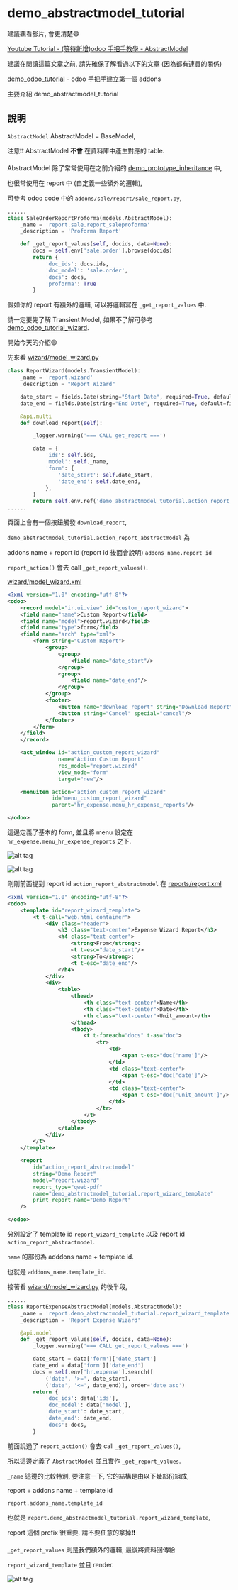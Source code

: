 # demo_abstractmodel_tutorial

建議觀看影片, 會更清楚:smile:

[Youtube Tutorial - (等待新增)odoo 手把手教學 - AbstractModel]()

建議在閱讀這篇文章之前, 請先確保了解看過以下的文章 (因為都有連貫的關係)

[demo_odoo_tutorial](https://github.com/twtrubiks/odoo-demo-addons-tutorial/tree/master/demo_odoo_tutorial) -  odoo 手把手建立第一個 addons

主要介紹 demo_abstractmodel_tutorial

## 說明

`AbstractModel` AbstractModel = BaseModel,

注意:exclamation::exclamation: AbstractModel **不會** 在資料庫中產生對應的 table.

AbstractModel 除了常常使用在之前介紹的 [demo_prototype_inheritance](https://github.com/twtrubiks/odoo-demo-addons-tutorial/tree/master/demo_prototype_inheritance) 中,

也很常使用在 report 中 (自定義一些額外的邏輯),

可參考 odoo code 中的 `addons/sale/report/sale_report.py`,

```python
......
class SaleOrderReportProforma(models.AbstractModel):
    _name = 'report.sale.report_saleproforma'
    _description = 'Proforma Report'

    def _get_report_values(self, docids, data=None):
        docs = self.env['sale.order'].browse(docids)
        return {
            'doc_ids': docs.ids,
            'doc_model': 'sale.order',
            'docs': docs,
            'proforma': True
        }
```

假如你的 report 有額外的邏輯, 可以將邏輯寫在 `_get_report_values` 中.

請一定要先了解 Transient Model, 如果不了解可參考 [demo_odoo_tutorial_wizard](https://github.com/twtrubiks/odoo-demo-addons-tutorial/tree/master/demo_odoo_tutorial_wizard).

開始今天的介紹:smile:

先來看 [wizard/model_wizard.py](wizard/model_wizard.py)

```python
class ReportWizard(models.TransientModel):
    _name = 'report.wizard'
    _description = "Report Wizard"

    date_start = fields.Date(string="Start Date", required=True, default=fields.Date.today)
    date_end = fields.Date(string="End Date", required=True, default=fields.Date.today)

    @api.multi
    def download_report(self):

        _logger.warning('=== CALL get_report ===')

        data = {
            'ids': self.ids,
            'model': self._name,
            'form': {
                'date_start': self.date_start,
                'date_end': self.date_end,
            },
        }
        return self.env.ref('demo_abstractmodel_tutorial.action_report_abstractmodel').report_action(self, data=data)
......
```

頁面上會有一個按鈕觸發 `download_report`,

`demo_abstractmodel_tutorial.action_report_abstractmodel` 為

addons name + report id (report id 後面會說明) `addons_name.report_id`

`report_action()` 會去 call `_get_report_values()`.

[wizard/model_wizard.xml](wizard/model_wizard.xml)

```xml
<?xml version="1.0" encoding="utf-8"?>
<odoo>
    <record model="ir.ui.view" id="custom_report_wizard">
    <field name="name">Custom Report</field>
    <field name="model">report.wizard</field>
    <field name="type">form</field>
    <field name="arch" type="xml">
        <form string="Custom Report">
            <group>
                <group>
                    <field name="date_start"/>
                </group>
                <group>
                    <field name="date_end"/>
                </group>
            </group>
            <footer>
                <button name="download_report" string="Download Report" type="object" class="oe_highlight"/>
                <button string="Cancel" special="cancel"/>
            </footer>
        </form>
    </field>
    </record>

    <act_window id="action_custom_report_wizard"
                name="Action Custom Report"
                res_model="report.wizard"
                view_mode="form"
                target="new"/>

    <menuitem action="action_custom_report_wizard"
              id="menu_custom_report_wizard"
              parent="hr_expense.menu_hr_expense_reports"/>

</odoo>
```

這邊定義了基本的 form, 並且將 menu 設定在 `hr_expense.menu_hr_expense_reports` 之下.

![alt tag](https://i.imgur.com/BL4en9D.png)

![alt tag](https://i.imgur.com/VnuJXrI.png)

剛剛前面提到 report id `action_report_abstractmodel` 在 [reports/report.xml](reports/report.xml)

```xml
<?xml version="1.0" encoding="utf-8"?>
<odoo>
    <template id="report_wizard_template">
        <t t-call="web.html_container">
            <div class="header">
                <h3 class="text-center">Expense Wizard Report</h3>
                <h4 class="text-center">
                    <strong>From</strong>:
                    <t t-esc="date_start"/>
                    <strong>To</strong>:
                    <t t-esc="date_end"/>
                </h4>
            </div>
            <div>
                <table>
                    <thead>
                        <th class="text-center">Name</th>
                        <th class="text-center">Date</th>
                        <th class="text-center">Unit_amount</th>
                    </thead>
                    <tbody>
                        <t t-foreach="docs" t-as="doc">
                            <tr>
                                <td>
                                    <span t-esc="doc['name']"/>
                                </td>
                                <td class="text-center">
                                    <span t-esc="doc['date']"/>
                                </td>
                                <td class="text-center">
                                    <span t-esc="doc['unit_amount']"/>
                                </td>
                            </tr>
                        </t>
                    </tbody>
                </table>
            </div>
        </t>
    </template>

    <report
        id="action_report_abstractmodel"
        string="Demo Report"
        model="report.wizard"
        report_type="qweb-pdf"
        name="demo_abstractmodel_tutorial.report_wizard_template"
        print_report_name="Demo Report"
    />

</odoo>
```

分別設定了 template id `report_wizard_template` 以及 report id `action_report_abstractmodel`.

`name` 的部份為 adddons name + template id.

也就是 `adddons_name.template_id`.

接著看 [wizard/model_wizard.py](wizard/model_wizard.py) 的後半段,

```python
......
class ReportExpenseAbstractModel(models.AbstractModel):
    _name = 'report.demo_abstractmodel_tutorial.report_wizard_template'
    _description = 'Report Expense Wizard'

    @api.model
    def _get_report_values(self, docids, data=None):
        _logger.warning('=== CALL get_report_values ===')

        date_start = data['form']['date_start']
        date_end = data['form']['date_end']
        docs = self.env['hr.expense'].search([
            ('date', '>=', date_start),
            ('date', '<=', date_end)], order='date asc')
        return {
            'doc_ids': data['ids'],
            'doc_model': data['model'],
            'date_start': date_start,
            'date_end': date_end,
            'docs': docs,
        }

```

前面說過了 `report_action()` 會去 call `_get_report_values()`,

所以這邊定義了 `AbstractModel` 並且實作 `_get_report_values`.

`_name` 這邊的比較特別, 要注意一下, 它的結構是由以下幾部份組成,

report + addons name + template id

`report.addons_name.template_id`

也就是 `report.demo_abstractmodel_tutorial.report_wizard_template`,

report 這個 prefix 很重要, 請不要任意的拿掉:exclamation::exclamation:

`_get_report_values` 則是我們額外的邏輯, 最後將資料回傳給

`report_wizard_template` 並且 render.

![alt tag](https://i.imgur.com/XqmRovl.png)